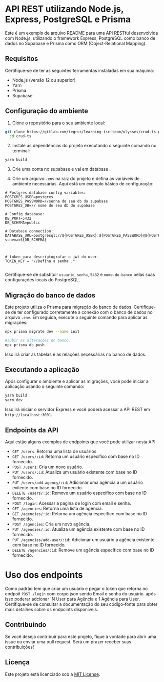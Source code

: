 # API REST utilizando Node.js, Express, PostgreSQL e Prisma

Este é um exemplo de arquivo README para uma API RESTful desenvolvida com Node.js, utilizando o framework Express, PostgreSQL como banco de dados no Supabase e Prisma como ORM (Object-Relational Mapping).

## Requisitos

Certifique-se de ter as seguintes ferramentas instaladas em sua máquina:

- Node.js (versão 12 ou superior)
- Yarn
- Prisma
- Supabase

## Configuração do ambiente

1. Clone o repositório para o seu ambiente local:

```bash
git clone https://gitlab.com/tegrus/learning-isc-team/ulysses/crud-ts.git
  cd crud-ts
```

2. Instale as dependências do projeto executando o seguinte comando no terminal:

```bash
yarn build
```
3. Crie uma conta no supabase e vai em database .

4. Crie um arquivo `.env` na raiz do projeto e defina as variáveis de ambiente necessárias. Aqui está um exemplo básico de configuração:

```plaintext thema = dracula
# Postgres database config variables:
POSTGRES_USER=postgres
POSTGRES_PASSWORD=//senha do seu db do supabase
POSTGRES_DB=// nome do seu db do supabase

# Config database:
DB_PORT=5432
DB_SCHEMA=public

# Database connection:
DATABASE_URL=postgresql://${POSTGRES_USER}:${POSTGRES_PASSWORD}@${POSTGRES_DB}:${DB_PORT}/postgres?schema=${DB_SCHEMA}



# token para descriptografar o jwt do user.
TOKEN_KEY = "//Defina a senha ."


```

Certifique-se de substituir `usuario`, `senha`, `5432` e `nome-do-banco` pelas suas configurações locais do PostgreSQL.


## Migração do banco de dados

Este projeto utiliza o Prisma para migração do banco de dados. Certifique-se de ter configurado corretamente a conexão com o banco de dados no arquivo `.env`. Em seguida, execute o seguinte comando para aplicar as migrações:

```bash
npx prisma migrate dev --name init

#subir as alterações do banco.
npx prisma db push
```

Isso irá criar as tabelas e as relações necessárias no banco de dados.

## Executando a aplicação

Após configurar o ambiente e aplicar as migrações, você pode iniciar a aplicação usando o seguinte comando:

```bash
yarn build
yarn dev
```

Isso irá iniciar o servidor Express e você poderá acessar a API REST em `http://localhost:3001`.

## Endpoints da API

Aqui estão alguns exemplos de endpoints que você pode utilizar nesta API:

- `GET /users`: Retorna uma lista de usuários.
- `GET /users/:id`: Retorna um usuário específico com base no ID fornecido.
- `POST /users`: Cria um novo usuário.
- `PUT /users/:id`: Atualiza um usuário existente com base no ID fornecido.
- `PUT /users/add-agency/:id`: Adicionar uma agência a um usuário exitente com base no ID fornecido.
- `DELETE /users/:id`: Remove um usuário específico com base no ID fornecido.
- `POST /login`: Acessar a pagina de login com email e senha.
- `GET /agencies`: Retorna uma lista de agência.
- `GET /agencies/:id`: Retorna um agência específico com base no ID fornecido.
- `POST /agencies`: Cria um novo agência.
- `PUT /agencies/:id`: Atualiza um agência existente com base no ID fornecido.
- `PUT /agencies/add-user/:id`: Adicionar um usuário a agência existente com base no ID fornecido.
- `DELETE /agencies/:id`: Remove um agência específico com base no ID fornecido.


# Uso dos endpoints 

Como padrão tem que criar um usuário e pegar o token que retorna no endpoit `POST /login` com corpo json sendo Email e senha do usuário.
após isso poderar adcionar `N User para Agência e 1 Agência para User.
Certifique-se de consultar a documentação do seu código-fonte para obter mais detalhes sobre os endpoints disponíveis.

## Contribuindo

Se você deseja contribuir para este projeto, fique à vontade para abrir uma issue ou enviar uma pull request. Será um prazer receber suas contribuições!

## Licença

Este projeto está licenciado sob a [MIT License](LICENSE).